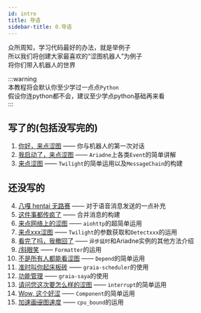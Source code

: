 ```yaml
---
id: intro
title: 导语
sidebar-title: 0.导语
---
```

众所周知，学习代码最好的办法，就是举例子  
所以我们将创建大家最喜欢的“涩图机器人”为例子  
将你们带入机器人的世界

:::warning  
本教程将会默认你至少学过一点点`Python`  
假设你连python都不会，建议至少学点python基础再来看  
:::

## 写了的(包括没写完的)
1. [你好，来点涩图](1_hello_ero) —— 你与机器人的第一次对话
2. [我启动了，来点涩图](2_bot_start) —— `Ariadne`上各类`Event`的简单讲解
3. [来点涩图](3_ero_comes) —— `Twilight`的简单运用以及`MessageChain`的构建

## 还没写的
4. [八嘎 hentai 无路赛]() —— 对于语音消息发送的一点补充
5. [这件事都传疯了]() —— 合并消息的构建
6. [来点网络上的涩图]() —— `aiohttp`的超简单运用
7. [来点xxx涩图]() —— `Twilight`的参数获取和`Detectxxx`的运用
8. [看完了吗，我撤回了]() —— `异步延时`和Ariadne实例的其他方法介绍
8. [/斜眼笑]() —— `Formatter`的运用
9. [不是所有人都能看涩图]() —— `Depend`的简单运用
10. [准时叫你起床板砖]() —— `graia-scheduler`的使用
11. [功能管理]() —— `graia-saya`的使用
12. [请问您这次要怎么样的涩图]() —— `interrupt`的简单运用
13. [Wow, 这个好涩]() —— `Component`的简单运用
14. [加速画~~涩~~图速度]() —— `cpu_bound`的运用